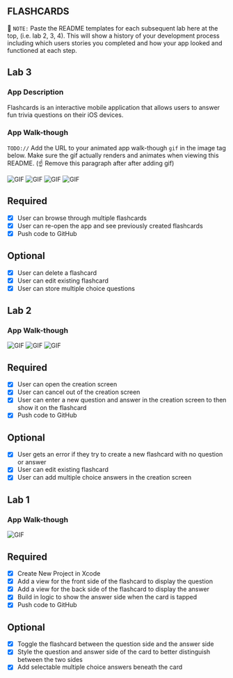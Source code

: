 ## FLASHCARDS

📝 `NOTE:` Paste the README templates for each subsequent lab here at the top, (i.e. lab 2, 3, 4). This will show a history of your development process including which users stories you completed and how your app looked and functioned at each step.

## Lab 3

### App Description
Flashcards is an interactive mobile application that allows users to answer fun trivia questions on their iOS devices.

### App Walk-though
`TODO://` Add the URL to your animated app walk-though `gif` in the image tag below. Make sure the gif actually renders and animates when viewing this README. (☝️ Remove this paragraph after after adding gif)

![GIF](https://media.giphy.com/media/nQVP7VOukm9UhNw78c/giphy.gif)
![GIF](https://media.giphy.com/media/Dkj9T74vuRYBufp3Qw/giphy.gif)
![GIF](https://media.giphy.com/media/HfUSDNQftHrALbrxh0/giphy.gif)
![GIF](https://media.giphy.com/media/YVrAJyfetVKt28jz96/giphy.gif)

## Required
- [x] User can browse through multiple flashcards
- [x] User can re-open the app and see previously created flashcards
- [x] Push code to GitHub
## Optional
- [x] User can delete a flashcard
- [x] User can edit existing flashcard
- [x] User can store multiple choice questions

## Lab 2

### App Walk-though
![GIF](https://media.giphy.com/media/CftZKHms5ZJrkbvakH/giphy.gif)
![GIF](https://media.giphy.com/media/ajN3MuCDx7bKaRifx0/giphy.gif)
![GIF](https://media.giphy.com/media/bkB2ZFNCXoYa99axBp/giphy.gif)

## Required
- [x] User can open the creation screen
- [x] User can cancel out of the creation screen
- [x] User can enter a new question and answer in the creation screen to then show it on the flashcard
- [x] Push code to GitHub
## Optional
- [x] User gets an error if they try to create a new flashcard with no question or answer
- [x] User can edit existing flashcard
- [x] User can add multiple choice answers in the creation screen

## Lab 1

### App Walk-though
![GIF](https://media.giphy.com/media/mVqjtAVnfqYHweN0Tp/giphy.gif)

## Required
- [x] Create New Project in Xcode
- [x] Add a view for the front side of the flashcard to display the question
- [x] Add a view for the back side of the flashcard to display the answer
- [x] Build in logic to show the answer side when the card is tapped
- [x] Push code to GitHub
## Optional
- [x] Toggle the flashcard between the question side and the answer side
- [x] Style the question and answer side of the card to better distinguish between the two sides
- [x] Add selectable multiple choice answers beneath the card
